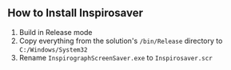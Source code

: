 How to Install Inspirosaver
---------------------------

1. Build in Release mode
1. Copy everything from the solution's `/bin/Release` directory to `C:/Windows/System32`
1. Rename `InspirographScreenSaver.exe` to `Inspirosaver.scr`
